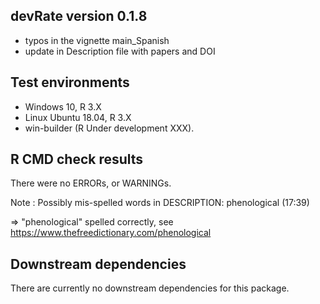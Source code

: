 ## devRate version 0.1.8
* typos in the vignette main_Spanish
* update in Description file with papers and DOI

## Test environments
* Windows 10, R 3.X
* Linux Ubuntu 18.04, R 3.X
* win-builder (R Under development XXX).

## R CMD check results
There were no ERRORs, or WARNINGs. 

Note : Possibly mis-spelled words in DESCRIPTION:
  phenological (17:39)

=> "phenological" spelled correctly, see https://www.thefreedictionary.com/phenological

## Downstream dependencies
There are currently no downstream dependencies for this package.
